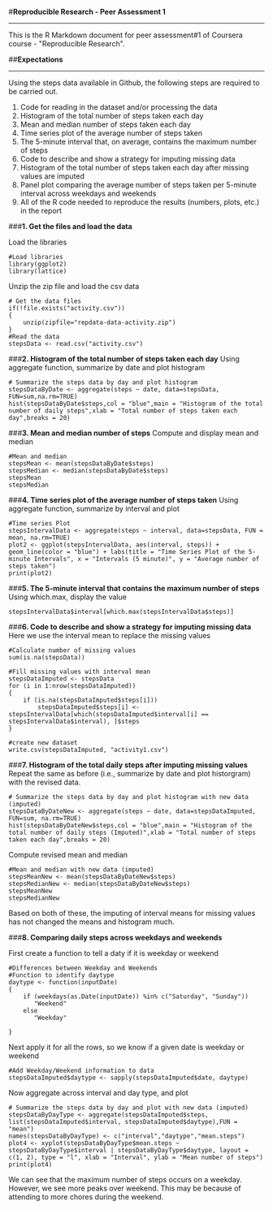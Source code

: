 
#**Reproducible Research - Peer Assessment 1**
***

This is the R Markdown document for peer assessment#1 of Coursera course - "Reproducible Research".

##**Expectations**
***
Using the steps data available in Github, the following steps are required to be carried out.


1. Code for reading in the dataset and/or processing the data
2. Histogram of the total number of steps taken each day
3. Mean and median number of steps taken each day
4. Time series plot of the average number of steps taken
5. The 5-minute interval that, on average, contains the maximum number of steps
6. Code to describe and show a strategy for imputing missing data
7. Histogram of the total number of steps taken each day after missing values are imputed
8. Panel plot comparing the average number of steps taken per 5-minute interval across weekdays and weekends
9. All of the R code needed to reproduce the results (numbers, plots, etc.) in the report

###**1. Get the files and load the data**

Load the libraries

```{r, eval=TRUE, include=TRUE, echo=TRUE}
#Load libraries
library(ggplot2)
library(lattice)
```
Unzip the zip file and load the csv data
```{r, eval=TRUE, include=TRUE, echo=TRUE}
# Get the data files
if(!file.exists("activity.csv"))
{
	unzip(zipfile="repdata-data-activity.zip") 
}
#Read the data
stepsData <- read.csv("activity.csv")

```
###**2. Histogram of the total number of steps taken each day**
Using aggregate function, summarize by date and plot histogram 

```{r, echo=TRUE}
# Summarize the steps data by day and plot histogram
stepsDataByDate <- aggregate(steps ~ date, data=stepsData, FUN=sum,na.rm=TRUE)
hist(stepsDataByDate$steps,col = "blue",main = "Histogram of the total number of daily steps",xlab = "Total number of steps taken each day",breaks = 20)
```

###**3. Mean and median number of steps**
Compute and display mean and median 

```{r, eval=TRUE, include=TRUE, echo=TRUE}
#Mean and median
stepsMean <- mean(stepsDataByDate$steps)
stepsMedian <- median(stepsDataByDate$steps)
stepsMean
stepsMedian
```

###**4. Time series plot of the average number of steps taken**
Using aggregate function, summarize by interval and plot 
```{r, eval=TRUE, include=TRUE, echo=TRUE, fig.keep="high"}
#Time series Plot
stepsIntervalData <- aggregate(steps ~ interval, data=stepsData, FUN = mean, na.rm=TRUE)
plot2 <- ggplot(stepsIntervalData, aes(interval, steps)) + geom_line(color = "blue") + labs(title = "Time Series Plot of the 5-minute Intervals", x = "Intervals (5 minute)", y = "Average number of steps taken")
print(plot2)
```

###**5. The 5-minute interval that contains the maximum number of steps**
Using which.max, display the value
```{r, eval=TRUE, include=TRUE, echo=TRUE}
stepsIntervalData$interval[which.max(stepsIntervalData$steps)]
```

###**6. Code to describe and show a strategy for imputing missing data**
Here we use the interval mean to replace the missing values
```{r, eval=TRUE, include=TRUE, echo=TRUE}
#Calculate number of missing values
sum(is.na(stepsData))

#Fill missing values with interval mean
stepsDataImputed <- stepsData
for (i in 1:nrow(stepsDataImputed)) 
{
    if (is.na(stepsDataImputed$steps[i])) 
        stepsDataImputed$steps[i] <- stepsIntervalData[which(stepsDataImputed$interval[i] == stepsIntervalData$interval), ]$steps
}

#create new dataset
write.csv(stepsDataImputed, "activity1.csv")
```
###**7. Histogram of the total daily steps after imputing missing values**
Repeat the same as before (i.e., summarize by date and plot historgram) with the revised data.

```{r, eval=TRUE, include=TRUE, echo=TRUE, fig.keep="high"}
# Summarize the steps data by day and plot histogram with new data (imputed)
stepsDataByDateNew <- aggregate(steps ~ date, data=stepsDataImputed, FUN=sum, na.rm=TRUE)
hist(stepsDataByDateNew$steps,col = "blue",main = "Histogram of the total number of daily steps (Imputed)",xlab = "Total number of steps taken each day",breaks = 20)
```
Compute revised mean and median
```{r, eval=TRUE, include=TRUE, echo=TRUE}
#Mean and median with new data (imputed)
stepsMeanNew <- mean(stepsDataByDateNew$steps)
stepsMedianNew <- median(stepsDataByDateNew$steps)
stepsMeanNew 
stepsMedianNew 
```
Based on both of these, the imputing of interval means for missing values has not changed the means and histogram much.

###**8. Comparing daily steps across weekdays and weekends**

First create a function to tell a daty if it is weekday or weekend
```{r, eval=TRUE, include=TRUE, echo=TRUE}
#Differences between Weekday and Weekends
#Function to identify daytype
daytype <- function(inputDate) 
{
    if (weekdays(as.Date(inputDate)) %in% c("Saturday", "Sunday")) 
       "Weekend"
    else 
       "Weekday"
    
}
```
Next apply it for all the rows, so we know if a given date is weekday or weekend
```{r, eval=TRUE, include=TRUE, echo=TRUE}
#Add Weekday/Weekend information to data
stepsDataImputed$daytype <- sapply(stepsDataImputed$date, daytype)
```
Now aggregate across interval and day type, and plot
```{r, eval=TRUE, include=TRUE, echo=TRUE, fig.keep="high"}
# Summarize the steps data by day and plot with new data (imputed)
stepsDataByDayType <- aggregate(stepsDataImputed$steps, list(stepsDataImputed$interval, stepsDataImputed$daytype),FUN = "mean")
names(stepsDataByDayType) <- c("interval","daytype","mean.steps")
plot4 <- xyplot(stepsDataByDayType$mean.steps ~ stepsDataByDayType$interval | stepsDataByDayType$daytype, layout = c(1, 2), type = "l", xlab = "Interval", ylab = "Mean number of steps")
print(plot4)
```
We can see that the maximum number of steps occurs on a weekday. However, we see more peaks over weekend. This may be because of attending to more chores during the weekend.